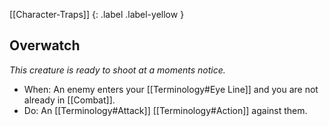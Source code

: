 [[Character-Traps]]
{: .label .label-yellow }
## Overwatch
*This creature is ready to shoot at a moments notice.*

* When: An enemy enters your [[Terminology#Eye Line]] and you are not already in [[Combat]].
* Do: An [[Terminology#Attack]] [[Terminology#Action]] against them.
